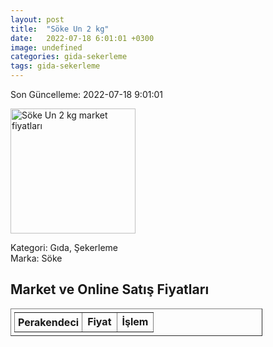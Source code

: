 ```yaml
---
layout: post
title:  "Söke Un 2 kg"
date:   2022-07-18 6:01:01 +0300
image: undefined
categories: gida-sekerleme
tags: gida-sekerleme
---
```


Son Güncelleme: 2022-07-18 9:01:01

<img src="undefined" width="200" alt="Söke Un 2 kg market fiyatları" />

Kategori: Gıda, Şekerleme
<br />
Marka: Söke

<h2>Market ve Online Satış Fiyatları</h2>

<table border="1" style="padding: 5px;width:80%;">
  <tr>
    <td style="padding: 5px;"><strong>Perakendeci</strong></td>
    <td><strong>Fiyat</strong></td>
    <td><strong>İşlem</strong></td>
  </tr>
  
</table>
